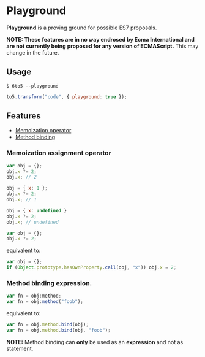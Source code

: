 # Playground

**Playground** is a  proving ground for possible ES7 proposals.

**NOTE: These features are in no way endrosed by Ecma International and are not currently being proposed for any version of ECMAScript.** This may change in the future.

## Usage

    $ 6to5 --playground

```javascript
to5.transform("code", { playground: true });
```

## Features

 * [Memoization operator](#memoization-operator)
 * [Method binding](#method-binding)

### Memoization assignment operator

```javascript
var obj = {};
obj.x ?= 2;
obj.x; // 2

obj = { x: 1 };
obj.x ?= 2;
obj.x; // 1

obj = { x: undefined }
obj.x ?= 2;
obj.x; // undefined
```

```javascript
var obj = {};
obj.x ?= 2;
```

equivalent to:

```javascript
var obj = {};
if (Object.prototype.hasOwnProperty.call(obj, "x")) obj.x = 2;
```

### Method binding expression.

```javascript
var fn = obj:method;
var fn = obj:method("foob");
```

equivalent to:

```javascript
var fn = obj.method.bind(obj);
var fn = obj.method.bind(obj, "foob");
```

**NOTE:** Method binding can **only** be used as an **expression** and not as
statement.
